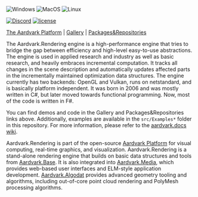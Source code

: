 ![Windows](https://github.com/aardvark-platform/aardvark.rendering/workflows/Windows/badge.svg)
![MacOS](https://github.com/aardvark-platform/aardvark.rendering/workflows/MacOS/badge.svg)
![Linux](https://github.com/aardvark-platform/aardvark.rendering/workflows/Linux/badge.svg)

[![Discord](https://badgen.net/discord/online-members/UyecnhM)](https://discord.gg/UyecnhM)
[![license](https://img.shields.io/github/license/aardvark-platform/aardvark.rendering.svg)](https://github.com/aardvark-platform/aardvark.rendering/blob/master/LICENSE)

[The Aardvark Platform](https://aardvarkians.com/) |
[Gallery](https://github.com/aardvark-platform/aardvark.docs/wiki/Gallery) | 
[Packages&Repositories](https://github.com/aardvark-platform/aardvark.docs/wiki/Packages-and-Repositories)

The Aardvark.Rendering engine is a high-performance engine that tries to bridge the gap between efficiency and high-level easy-to-use abstractions. The engine is used in applied research and industry as well as basic research, and heavily embraces incremental computation. It tracks all changes in the scene description and automatically updates affected parts in the incrementally maintained optimization data structures. The engine currently has two backends: OpenGL and Vulkan, runs on netstandard, and is basically platform independent. It was born in 2006 and was mostly written in C#, but later moved towards functional programming. Now, most of the code is written in F#.

You can find demos and code in the Gallery and Packages&Repositories links above. Additionally, examples are available in the  `src/Examples*` folder in this repository. For more information, please refer to the [aardvark.docs wiki](https://github.com/aardvark-platform/aardvark.docs/wiki).

Aardvark.Rendering is part of the open-source [Aardvark Platform](https://github.com/aardvark-platform) for visual computing, real-time graphics, and visualization. Aardvark.Rendering is a stand-alone rendering engine that builds on basic data structures and tools from [Aardvark.Base](https://github.com/aardvark-platform/aardvark.base). It is also integrated into [Aardvark.Media](https://github.com/aardvark-platform/aardvark.media), which provides web-based user interfaces and ELM-style application development. [Aardvark.Algodat](https://github.com/aardvark-platform/aardvark.algodat) provides advanced geometry tooling and algorithms, including out-of-core point cloud rendering and PolyMesh processing algorithms.
